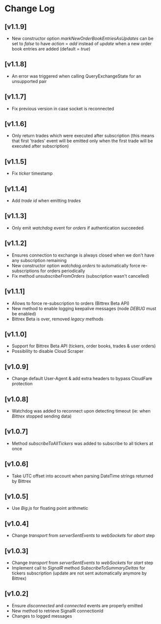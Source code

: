 # Change Log

## [v1.1.9]
* New constructor option _markNewOrderBookEntriesAsUpdates_ can be set to _false_ to have _action_ = _add_ instead of _update_ when a new order book entries are added (default = _true_)

## [v1.1.8]
* An error was triggered when calling QueryExchangeState for an unsupported pair

## [v1.1.7]
* Fix previous version in case socket is reconnected

## [v1.1.6]
* Only return trades which were executed after subscription (this means that first 'trades' event will be emitted only when the first trade will be executed after subscription)

## [v1.1.5]
* Fix _ticker_ timestamp

## [v1.1.4]
* Add _trade id_ when emitting _trades_

## [v1.1.3]
* Only emit _watchdog_ event for _orders_ if authentication succeeded

## [v1.1.2]
* Ensures connection to exchange is always closed when we don't have any subscription remaining
* New constructor option _watchdog.orders_ to automatically force re-subscriptions for orders periodically
* Fix method _unsubscribeFromOrders_ (subscription wasn't cancelled)

## [v1.1.1]
* Allows to force re-subscription to orders (Bittrex Beta API)
* New method to enable logging keepalive messages (node _DEBUG_ must be enabled)
* Bittrex Beta is over, removed _legacy_ methods

## [v1.1.0]
* Support for Bittrex Beta API (tickers, order books, trades & user orders)
* Possibility to disable Cloud Scraper

## [v1.0.9]
* Change default User-Agent & add extra headers to bypass CloudFare protection

## [v1.0.8]
* Watchdog was added to reconnect upon detecting timeout (ie: when _Bittrex_ stopped sending data)

## [v1.0.7]
* Method _subscribeToAllTickers_ was added to subscribe to all tickers at once

## [v1.0.6]
* Take UTC offset into account when parsing DateTime strings returned by Bittrex

## [v1.0.5]
* Use _Big.js_ for floating point arithmetic

## [v1.0.4]
* Change _transport_ from _serverSentEvents_ to _webSockets_ for _abort_ step

## [v1.0.3]
* Change _transport_ from _serverSentEvents_ to _webSockets_ for _start_ step
* Implement call to _SignalR_ method _SubscribeToSummaryDeltas_ for tickers subscription (update are not sent automatically anymore by Bittrex)

## [v1.0.2]
* Ensure _disconnected_ and _connected_ events are properly emitted
* New method to retrieve SignalR connectionId
* Changes to logged messages
